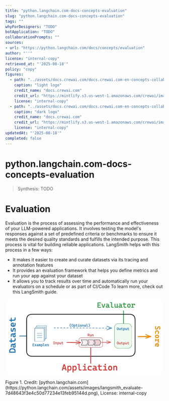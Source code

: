 ```yaml
---
title: "python.langchain.com-docs-concepts-evaluation"
slug: "python.langchain.com-docs-concepts-evaluation"
tags: ""
whyForDesigners: "TODO"
botApplication: "TODO"
collaborationPrompts: ""
sources:
- url: "https://python.langchain.com/docs/concepts/evaluation"
author: "''"
license: "internal-copy"
retrieved_at: "'2025-08-18'"
policy: "copy"
figures:
  - path: "../assets/docs.crewai.com/docs.crewai.com-en-concepts-collaboration/71bc45159c09.webp"
    caption: "light logo"
    credit_name: "docs.crewai.com"
    credit_url: "https://mintlify.s3.us-west-1.amazonaws.com/crewai/images/crew_only_logo.png"
    license: "internal-copy"
  - path: "../assets/docs.crewai.com/docs.crewai.com-en-concepts-collaboration/71bc45159c09.webp"
    caption: "dark logo"
    credit_name: "docs.crewai.com"
    credit_url: "https://mintlify.s3.us-west-1.amazonaws.com/crewai/images/crew_only_logo.png"
    license: "internal-copy"
updatedAt: "'2025-08-18'"
completed: false
---
```


# python.langchain.com-docs-concepts-evaluation

> Synthesis: TODO

# Evaluation
Evaluation is the process of assessing the performance and effectiveness of your LLM-powered applications. It involves testing the model's responses against a set of predefined criteria or benchmarks to ensure it meets the desired quality standards and fulfills the intended purpose. This process is vital for building reliable applications.
LangSmith helps with this process in a few ways:
- It makes it easier to create and curate datasets via its tracing and annotation features
- It provides an evaluation framework that helps you define metrics and run your app against your dataset
- It allows you to track results over time and automatically run your evaluators on a schedule or as part of CI/Code
To learn more, check out this LangSmith guide.

![Figure](../assets/python.langchain.com/python.langchain.com-docs-concepts-evaluation/1de8e5ab2af8.webp)
<figcaption>Figure 1. Credit: [python.langchain.com](https://python.langchain.com/assets/images/langsmith_evaluate-7d48643f3e4c50d77234e13feb95144d.png), License: internal-copy</figcaption>
